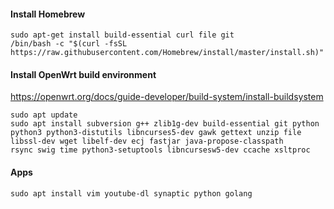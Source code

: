 #### Install Homebrew
```
sudo apt-get install build-essential curl file git
/bin/bash -c "$(curl -fsSL https://raw.githubusercontent.com/Homebrew/install/master/install.sh)"
```
#### Install OpenWrt build environment
https://openwrt.org/docs/guide-developer/build-system/install-buildsystem
```
sudo apt update
sudo apt install subversion g++ zlib1g-dev build-essential git python python3 python3-distutils libncurses5-dev gawk gettext unzip file libssl-dev wget libelf-dev ecj fastjar java-propose-classpath
rsync swig time python3-setuptools libncursesw5-dev ccache xsltproc
```
#### Apps
```
sudo apt install vim youtube-dl synaptic python golang
```
